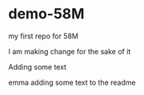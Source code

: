 # demo-58M
my first repo for 58M

I am making change for the sake of it

Adding some text


emma adding some text to the readme
